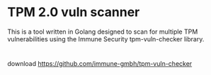 # TPM 2.0 vuln scanner
This is a tool written in Golang designed to scan for multiple TPM vulnerabilities using the Immune Security tpm-vuln-checker library.
#
download
https://github.com/immune-gmbh/tpm-vuln-checker
